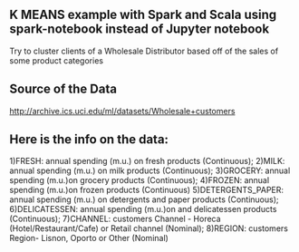 ## K MEANS example with Spark and Scala using spark-notebook instead of Jupyter notebook
Try to cluster clients of a Wholesale Distributor based off of the sales of some product categories

## Source of the Data
http://archive.ics.uci.edu/ml/datasets/Wholesale+customers

## Here is the info on the data:
1)FRESH: annual spending (m.u.) on fresh products (Continuous);
2)MILK: annual spending (m.u.) on milk products (Continuous);
3)GROCERY: annual spending (m.u.)on grocery products (Continuous);
4)FROZEN: annual spending (m.u.)on frozen products (Continuous)
5)DETERGENTS_PAPER: annual spending (m.u.) on detergents and paper products (Continuous);
6)DELICATESSEN: annual spending (m.u.)on and delicatessen products (Continuous);
7)CHANNEL: customers Channel - Horeca (Hotel/Restaurant/Cafe) or Retail channel (Nominal);
8)REGION: customers Region- Lisnon, Oporto or Other (Nominal)
